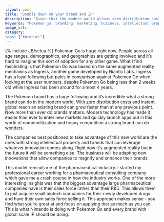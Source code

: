 ```yaml
---
layout: post
title: "Double down on your brand and IP"
description: "Given that the modern world allows zero distribution costs and global reach brands are incredibly important and companies should be leveraging them as much as they can in their growth."
keywords: "Pokemon go, branding, marketing, business, intellectual property"
image_url:
category:
tags: ["#product"]
---
```

{% include JB/setup %}
Pokemon Go is huge right now. People across all age ranges, demographics, and geographies are getting involved and it’s hard to imagine this sort of adoption for any other game. What I find fascinating is that Pokemon Go was based on the same augmented reality mechanics as Ingress, another game developed by Niantic Labs. Ingress has a loyal following but pales in comparison against Pokemon Go when looking at the user numbers, despite Pokemon Go being less than 2 weeks old while Ingress has been around for almost 4 years.

The Pokemon brand has a huge following and it’s incredible what a strong brand can do in the modern world. With zero distribution costs and instant global reach an existing brand can grow faster than at any previous point. Now more than ever do brands matters. Modern technology has made it easier than ever to enter new markets and quickly launch apps but in this world of commoditization and heavy competition a strong brand can do wonders.

The companies best positioned to take advantage of this new world are the ones with strong intellectual property and brands that can leverage whatever innovation comes along. Right now it's augmented reality but in the future it will be something else. The business will be adapting new innovations that allow companies to magnify and enhance their brands.

This model reminds me of the pharmaceutical industry. I started my professional career working for a pharmaceutical consulting company which gave me a crash course in how the industry works. One of the more interesting insights was that the biggest advantage large pharmaceutical companies have is their sales force rather than their R&D. This allows them to just acquire small biotech companies for their newly developed drugs and have their own sales force selling it. This approach makes sense - you find what you’re great at and focus on applying that as much as you can. This is what Nintendo is doing with Pokemon Go and every brand with global scale IP should be doing.
